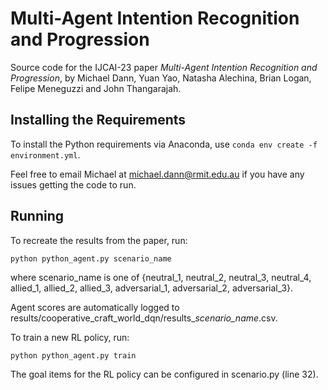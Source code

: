 # Multi-Agent Intention Recognition and Progression

Source code for the IJCAI-23 paper *Multi-Agent Intention Recognition and Progression*, by Michael Dann, Yuan Yao, Natasha Alechina, Brian Logan, Felipe Meneguzzi and John Thangarajah.

## Installing the Requirements

To install the Python requirements via Anaconda, use
```conda env create -f environment.yml```.

Feel free to email Michael at michael.dann@rmit.edu.au if you have any issues getting the code to run.

## Running

To recreate the results from the paper, run:

```python python_agent.py scenario_name```

where scenario_name is one of {neutral_1, neutral_2, neutral_3, neutral_4, allied_1, allied_2, allied_3, adversarial_1, adversarial_2, adversarial_3}.

Agent scores are automatically logged to results/cooperative_craft_world_dqn/results_*scenario_name*.csv.

To train a new RL policy, run:

```python python_agent.py train```

The goal items for the RL policy can be configured in scenario.py (line 32).

